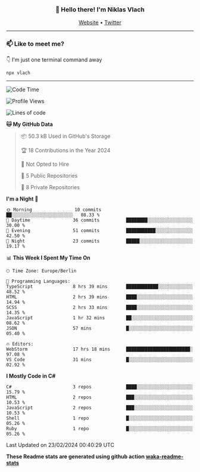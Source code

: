 <h3 align="center">👋 Hello there! I'm Niklas Vlach</h3>
<p align="center">
  <a href="https://niklas-vlach.com">Website</a> •
  <a href="https://twitter.com/NiklasVlach">Twitter</a>
</p>

---

### 📫 Like to meet me?

👇 I'm just one terminal command away

```bash
npx vlach
```

---
<!--START_SECTION:waka-->
![Code Time](http://img.shields.io/badge/Code%20Time-635%20hrs%2041%20mins-blue)

![Profile Views](http://img.shields.io/badge/Profile%20Views-0-blue)

![Lines of code](https://img.shields.io/badge/From%20Hello%20World%20I%27ve%20Written-104.5%20thousand%20lines%20of%20code-blue)

**🐱 My GitHub Data** 

> 📦 50.3 kB Used in GitHub's Storage 
 > 
> 🏆 18 Contributions in the Year 2024
 > 
> 🚫 Not Opted to Hire
 > 
> 📜 5 Public Repositories 
 > 
> 🔑 8 Private Repositories 
 > 
**I'm a Night 🦉** 

```text
🌞 Morning                10 commits          ██░░░░░░░░░░░░░░░░░░░░░░░   08.33 % 
🌆 Daytime                36 commits          ████████░░░░░░░░░░░░░░░░░   30.00 % 
🌃 Evening                51 commits          ███████████░░░░░░░░░░░░░░   42.50 % 
🌙 Night                  23 commits          █████░░░░░░░░░░░░░░░░░░░░   19.17 % 
```


📊 **This Week I Spent My Time On** 

```text
🕑︎ Time Zone: Europe/Berlin

💬 Programming Languages: 
TypeScript               8 hrs 39 mins       ████████████░░░░░░░░░░░░░   48.52 % 
HTML                     2 hrs 39 mins       ████░░░░░░░░░░░░░░░░░░░░░   14.94 % 
SCSS                     2 hrs 33 mins       ████░░░░░░░░░░░░░░░░░░░░░   14.35 % 
JavaScript               1 hr 32 mins        ██░░░░░░░░░░░░░░░░░░░░░░░   08.62 % 
JSON                     57 mins             █░░░░░░░░░░░░░░░░░░░░░░░░   05.40 % 

🔥 Editors: 
WebStorm                 17 hrs 18 mins      ████████████████████████░   97.08 % 
VS Code                  31 mins             █░░░░░░░░░░░░░░░░░░░░░░░░   02.92 % 
```

**I Mostly Code in C#** 

```text
C#                       3 repos             ████░░░░░░░░░░░░░░░░░░░░░   15.79 % 
HTML                     2 repos             ███░░░░░░░░░░░░░░░░░░░░░░   10.53 % 
JavaScript               2 repos             ███░░░░░░░░░░░░░░░░░░░░░░   10.53 % 
Shell                    1 repo              █░░░░░░░░░░░░░░░░░░░░░░░░   05.26 % 
Ruby                     1 repo              █░░░░░░░░░░░░░░░░░░░░░░░░   05.26 % 
```




 Last Updated on 23/02/2024 00:40:29 UTC
<!--END_SECTION:waka-->

**These Readme stats are generated using github action [waka-readme-stats](https://github.com/anmol098/waka-readme-stats)**
